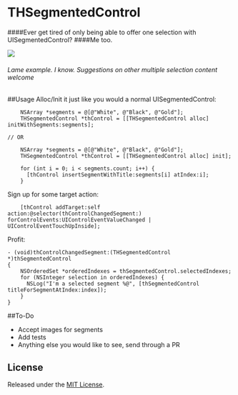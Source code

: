 THSegmentedControl
========

####Ever get tired of only being able to offer one selection with UISegmentedControl?
####Me too.

![](https://raw.githubusercontent.com/tayhalla/THSegmentedControl/0.1.1/ReadmeAssets/THSegmentedControlUse.gif)
###### Lame example. I know. Suggestions on other multiple selection content welcome
##



##Usage
Alloc/Init it just like you would a normal UISegmentedControl:
``` objc
    NSArray *segments = @[@"White", @"Black", @"Gold"];
    THSegmentedControl *thControl = [[THSegmentedControl alloc] initWithSegments:segments];

// OR

    NSArray *segments = @[@"White", @"Black", @"Gold"];
    THSegmentedControl *thControl = [[THSegmentedControl alloc] init];

    for (int i = 0; i < segments.count; i++) {
      [thControl insertSegmentWithTitle:segments[i] atIndex:i];
    }
```

Sign up for some target action:
``` objc
    [thControl addTarget:self action:@selector(thControlChangedSegment:) forControlEvents:UIControlEventValueChanged | UIControlEventTouchUpInside];

```

Profit:
``` objc
- (void)thControlChangedSegment:(THSegmentedControl *)thSegmentedControl
{
    NSOrderedSet *orderedIndexes = thSegmentedControl.selectedIndexes;
    for (NSInteger selection in orderedIndexes) {
      NSLog("I'm a selected segment %@", [thSegmentedControl titleForSegmentAtIndex:index]);
    }
}
```

##To-Do  
* Accept images for segments
* Add tests
* Anything else you would like to see, send through a PR

License
-------
Released under the [MIT License](LICENSE).
